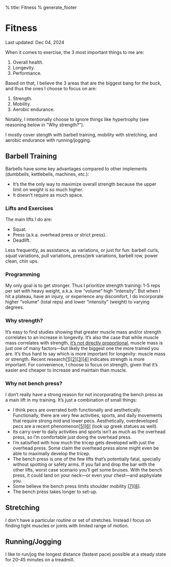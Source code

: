 % title: Fitness
% generate_footer

# Fitness

<span id="last-updated">Last updated: Dec 04, 2024</span>

When it comes to exercise, the 3 most important things to me are:

1. Overall health.
1. Longevity.
1. Performance.

Based on that, I believe the 3 areas that are the biggest bang for the buck, and thus the ones I choose to focus on are:

1. Strength.
1. Mobility.
1. Aerobic endurance.

Notably, I intentionally choose to ignore things like hypertrophy (see reasoning below in "Why strength?").

I mostly cover stength with barbell training, mobility with stretching, and aerobic endurance with running/jogging.

## Barbell Training

Barbells have some key advantages compared to other implements (dumbbells, kettlebells, machines, etc.):

* It’s the the only way to maximize overall strength because the upper limit on weight is so much higher.
* It doesn’t require as much space.

### Lifts and Exercises

The main lifts I do are:

* Squat.
* Press (a.k.a. overhead press or strict press).
* Deadlift.

Less frequently, as assistance, as variations, or just for fun: barbell curls, squat variations, pull variations, press/jerk variations, barbell row, power clean, chin ups.

### Programming

My only goal is to get stronger. Thus I prioritize strength training: 1-5 reps per set with heavy weight, a.k.a. low “volume” high “intensity”. But when I hit a plateau, have an injury, or experience any discomfort, I do incorporate higher “volume” (total reps) and lower “intensity” (weight) to varying degrees.

### Why strength?

It’s easy to find studies showing that greater muscle mass and/or strength correlates to an increase in longevity. It’s also the case that while muscle mass correlates with strength, [it’s not directly proportional](https://www.strongerbyscience.com/size-vs-strength/), muscle mass is just one of many factors—but likely the biggest one the more trained you are. It’s thus hard to say which is more important for longevity: muscle mass or strength. Recent research[[1](https://www.youtube.com/watch?v=CNkfKZPjt5E)][[2](https://www.outsideonline.com/health/training-performance/getting-strong-is-good-for-your-brain-even-if-you-dont-bulk-up/)][[3](https://onlinelibrary.wiley.com/doi/epdf/10.1002/lim2.90)][[4](https://www.youtube.com/watch?v=KB0fKTSW3Mw)] indicates strength is more important. For convenience, I choose to focus on strength, given that it’s easier and cheaper to increase and maintain than muscle.

### Why not bench press?

I don’t really have a strong reason for not incorporating the bench press as a main lift in my training. It’s just a combination of small things:

* I think pecs are overrated both functionally and aesthetically. Functionally, there are very few activities, sports, and daily movements that require strong mid and lower pecs. Aesthetically, overdeveloped pecs are a recent phenomenon[[5](https://cortes.site/why-you-dont-need-a-big-chest-to-be-athletic-and-powerful/)][[6](https://www.youtube.com/watch?v=bIcbKGilhME)] (look up greek statues as well).
* Its carry over to daily activities and sports isn’t as much as the overhead press, so I’m comfortable just doing the overhead press.
* I’m satisified with how much the tricep gets developed with just the overhead press. Some claim the overhead press alone might even be able to maximally develop the tricep.
* The bench press is one of the few lifts that’s potentially fatal, specially without spotting or safety arms. If you fail and drop the bar with the other lifts, worst case scenario you’ll get some bruises. With the bench press, it could land on your neck—or even your chest—and asphyxiate you.
* Some believe the bench press limits shoulder mobility [[7](https://www.youtube.com/watch?v=HDNu9skPrFU)][[8](https://chineseweightlifting.com/olympic-weightlifting-training-exercises/#:~:text=not%20used%20frequently%20in%20a%20weightlifting%20program%20because%20it%20can%20negatively%20affect%20overhead%20positioning%20and%20rack%20flexibility)].
* The bench press takes longer to set-up.

## Stretching

I don't have a particular routine or set of stretches. Instead I focus on finding tight muscles or joints with limited range of motion.

## Running/Jogging

I like to run/jog the longest distance (fastest pace) possible at a steady state for 20-45 minutes on a treadmill.
